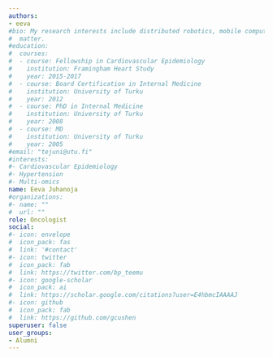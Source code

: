 ```yaml
---
authors:
- eeva
#bio: My research interests include distributed robotics, mobile computing and programmable
#  matter.
#education:
#  courses:
#  - course: Fellowship in Cardiovascular Epidemiology
#    institution: Framingham Heart Study
#    year: 2015-2017
#  - course: Board Certification in Internal Medicine
#    institution: University of Turku
#    year: 2012
#  - course: PhD in Internal Medicine
#    institution: University of Turku
#    year: 2008
#  - course: MD
#    institution: University of Turku
#    year: 2005
#email: "tejuni@utu.fi"
#interests:
#- Cardiovascular Epidemiology
#- Hypertension
#- Multi-omics
name: Eeva Juhanoja
#organizations:
#- name: ""
#  url: ""
role: Oncologist
social:
#- icon: envelope
#  icon_pack: fas
#  link: '#contact'
#- icon: twitter
#  icon_pack: fab
#  link: https://twitter.com/bp_teemu
#- icon: google-scholar
#  icon_pack: ai
#  link: https://scholar.google.com/citations?user=E4hbmcIAAAAJ
#- icon: github
#  icon_pack: fab
#  link: https://github.com/gcushen
superuser: false
user_groups:
- Alumni
---
```

